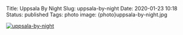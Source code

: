 Title: Uppsala By Night
Slug: uppsala-by-night
Date: 2020-01-23 10:18
Status: published
Tags: photo
image: {photo}uppsala-by-night.jpg

[![uppsala-by-night]({photo}uppsala-by-night.jpg "uppsala-by-night")]({static}/pic/uppsala-by-night.jpg)
